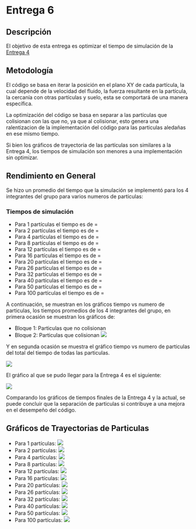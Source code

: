 # Entrega 6
## Descripción

El objetivo de esta entrega es optimizar el tiempo de simulación de la [Entrega 4](https://github.com/nicolasilvac/MCOC-Proyecto-2/tree/master/%5BEntrega%204%5D)

## Metodología

El código se basa en iterar la posición en el plano XY de cada partícula, la cual depende de la velocidad del fluido, la fuerza resultante en la partícula, la cercanía con otras partículas y suelo, esta se comportará de una manera específica.

La optimización del código se basa en separar a las partículas que colisionan con las que no, ya que al colisionar, esto genera una ralentizacion de la implementación del código para las particulas aledañas en ese mismo tiempo.

Si bien los gráficos de trayectoria de las partículas son similares a la Entrega 4, los tiempos de simulación son menores a una implementación sin optimizar.

## Rendimiento en General
Se hizo un promedio del tiempo que la simulación se implementó para los 4 integrantes del grupo para varios numeros de particulas:
### Tiempos de simulación

- Para 1 partículas el tiempo es de = 
- Para 2 partículas el tiempo es de = 
- Para 4 partículas el tiempo es de = 
- Para 8 partículas el tiempo es de = 
- Para 12 partículas el tiempo es de = 
- Para 16 partículas el tiempo es de = 
- Para 20 partículas el tiempo es de = 
- Para 26 partículas el tiempo es de = 
- Para 32 partículas el tiempo es de = 
- Para 40 partículas el tiempo es de = 
- Para 50 partículas el tiempo es de = 
- Para 100 partículas el tiempo es de = 

A continuación, se muestran en los gráficos tiempo vs numero de particulas, los tiempos promedios de los 4 integrantes del grupo, en primera ocasión se muestran los gráficos de:
- Bloque 1: Particulas que no colisionan
- Bloque 2: Particulas que colisionan
![](https://github.com/nicolasilvac/MCOC-Proyecto-2/blob/master/%5BEntrega%206%5D/Gr%C3%A1ficos/Grafico%20Tiempos%20Bloques.png)

Y en segunda ocasión se muestra el gráfico tiempo vs numero de particulas del total del tiempo de todas las particulas.

![](https://github.com/nicolasilvac/MCOC-Proyecto-2/blob/master/%5BEntrega%206%5D/Gr%C3%A1ficos/Grafico%20Tiempo%20Final.png)

El gráfico al que se pudo llegar para la Entrega 4 es el siguiente:

![](https://github.com/nicolasilvac/MCOC-Proyecto-2/blob/master/%5BEntrega%204%5D/%5BGr%C3%A1ficos%5D/tiempo_simulacion_segun_particulas_grupo.png)

Comparando los gráficos de tiempos finales de la Entrega 4 y la actual, se puede concluir que la separación de particulas si contribuye a una mejora en el desempeño del código.

## Gráficos de Trayectorias de Particulas

- Para 1 partículas: 
![](https://github.com/nicolasilvac/MCOC-Proyecto-2/blob/master/%5BEntrega%206%5D/Gr%C3%A1ficos/Grafico%201%20particulas.png)
- Para 2 partículas: 
![](https://github.com/nicolasilvac/MCOC-Proyecto-2/blob/master/%5BEntrega%206%5D/Gr%C3%A1ficos/Grafico%202%20particulas.png)
- Para 4 partículas:
![](https://github.com/nicolasilvac/MCOC-Proyecto-2/blob/master/%5BEntrega%206%5D/Gr%C3%A1ficos/Grafico%204%20particulas.png)
- Para 8 partículas:
![](https://github.com/nicolasilvac/MCOC-Proyecto-2/blob/master/%5BEntrega%206%5D/Gr%C3%A1ficos/Grafico%208%20particulas.png)
- Para 12 partículas: 
![](https://github.com/nicolasilvac/MCOC-Proyecto-2/blob/master/%5BEntrega%206%5D/Gr%C3%A1ficos/Grafico%2012%20particulas.png)
- Para 16 partículas:
![](https://github.com/nicolasilvac/MCOC-Proyecto-2/blob/master/%5BEntrega%206%5D/Gr%C3%A1ficos/Grafico%2016%20particulas.png)
- Para 20 partículas:
![](https://github.com/nicolasilvac/MCOC-Proyecto-2/blob/master/%5BEntrega%206%5D/Gr%C3%A1ficos/Grafico%2020%20particulas.png)
- Para 26 partículas: 
![](https://github.com/nicolasilvac/MCOC-Proyecto-2/blob/master/%5BEntrega%206%5D/Gr%C3%A1ficos/Grafico%2026%20particulas.png)
- Para 32 partículas:
![](https://github.com/nicolasilvac/MCOC-Proyecto-2/blob/master/%5BEntrega%206%5D/Gr%C3%A1ficos/Grafico%2032%20particulas.png)
- Para 40 partículas: 
![](https://github.com/nicolasilvac/MCOC-Proyecto-2/blob/master/%5BEntrega%206%5D/Gr%C3%A1ficos/Grafico%2040%20particulas.png)
- Para 50 partículas: 
![](https://github.com/nicolasilvac/MCOC-Proyecto-2/blob/master/%5BEntrega%206%5D/Gr%C3%A1ficos/Grafico%2050%20particulas.png)
- Para 100 partículas:
![](https://github.com/nicolasilvac/MCOC-Proyecto-2/blob/master/%5BEntrega%206%5D/Gr%C3%A1ficos/Grafico%20100%20particulas.png)
